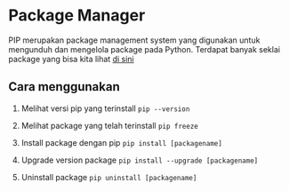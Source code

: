 # Package Manager

PIP merupakan package management system yang digunakan untuk mengunduh dan mengelola package pada Python. Terdapat banyak seklai package yang bisa kita lihat [di sini](https://pypi.org)

## Cara menggunakan

1. Melihat versi pip yang terinstall
   `pip --version`

2. Melihat package yang telah terinstall
   `pip freeze`

3. Install package dengan pip
   `pip install [packagename]`

4. Upgrade version package
   `pip install --upgrade [packagename]`

5. Uninstall package
   `pip uninstall [packagename]`
